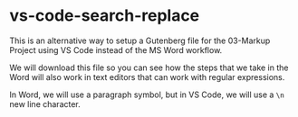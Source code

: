 # vs-code-search-replace

This is an alternative way to setup a Gutenberg file for the 03-Markup Project using VS Code instead of the MS Word workflow.

We will download this file so you can see how the steps that we take in the Word will also work in text editors that can work with regular expressions.

In Word, we will use a paragraph symbol, but in VS Code, we will use a ```\n``` new line character.
